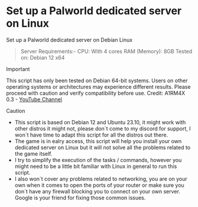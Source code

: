 # Set up a Palworld dedicated server on Linux
Set up a Palworld dedicated server on Debian Linux

> Server Requirements:-
> CPU: With 4 cores
> RAM (Memory): 8GB
> Tested on: Debian 12 x64

> [!IMPORTANT]
> This script has only been tested on Debian 64-bit systems. Users on other operating systems or architectures may experience different results. Please proceed with caution and verify compatibility before use.
> Credit: A1RM4X 0.3 - [YouTube Channel](https://www.youtube.com/@A1RM4X)


> [!CAUTION]
> - This script is based on Debian 12 and Ubuntu 23.10, it might work with other distros it might not, please don´t come to my discord for support, I won´t have time to adapt this script for all the distros out there.
> - The game is in ealry access, this script will help you install your own dedicated server on Linux but it will not solve all the problems related to the game itself.
> - I try to simplify the execution of the tasks / commands, however you might need to be a little bit familiar with Linux in general to run this script.
> - I also won´t cover any problems related to networking, you are on your own when it comes to open the ports of your router or make sure you don´t have any firewall blocking you to connect on your own server. Google is your friend for fixing those common issues.
